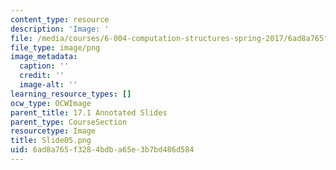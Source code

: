 ```yaml
---
content_type: resource
description: 'Image: '
file: /media/courses/6-004-computation-structures-spring-2017/6ad8a765f3284bdba65e3b7bd486d584_Slide05.png
file_type: image/png
image_metadata:
  caption: ''
  credit: ''
  image-alt: ''
learning_resource_types: []
ocw_type: OCWImage
parent_title: 17.1 Annotated Slides
parent_type: CourseSection
resourcetype: Image
title: Slide05.png
uid: 6ad8a765-f328-4bdb-a65e-3b7bd486d584
---
```

